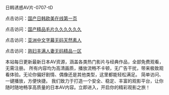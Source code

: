 
日韩诱惑AV片-0707-tD


点击访问：<a href="https://tfda.pages.dev/">国产日韩欧美在线第一页</a>

点击访问：<a href="https://bsdf-5f5.pages.dev/">国产精品毛片久久久久久久</a>

点击访问：<a href="https://vassv.pages.dev/">亚洲中文字幕无码天然素人</a>

点击访问：<a href="https://fdhf-454.pages.dev/">熟妇丰满人妻无码精品一区</a>


本站每日更新最新日本AV资源，涵盖各类热门影片与经典作品，全部免费观看，无需注册。
所有内容均为高清画质，播放流畅不卡顿，无广告干扰，带来极致观看体验。无论你偏好剧情、偶像还是其他类型，这里都能轻松满足。
简单访问、一键播放，方便快捷。
我们致力于打造一个安全、稳定、丰富的观影平台，让你随时随地畅享高质量的日本AV内容。立即进入，开启你的精彩观影之旅！

<span style="display:none;">[Canonical link](https://github.com/ff20250707/ff03 ）</span>
